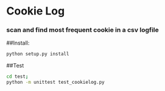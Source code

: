 # Cookie Log

### scan and find most frequent cookie in a csv logfile

##Install:
```bash
python setup.py install
```

##Test
```bash
cd test;
python -m unittest test_cookielog.py
```